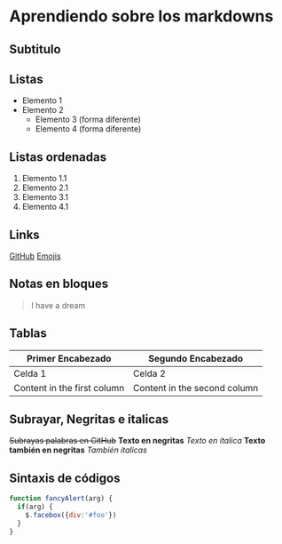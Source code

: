 # Aprendiendo sobre los markdowns
## Subtitulo


## Listas
* Elemento 1
* Elemento 2
  * Elemento 3 (forma diferente)
  * Elemento 4 (forma diferente)

## Listas ordenadas
1. Elemento 1.1
1. Elemento 2.1
  1. Elemento 3.1
  2. Elemento 4.1

## Links
[GitHub](http://github.com)
[Emojis](https://github.com/ikatyang/emoji-cheat-sheet/blob/master/README.md)

## Notas en bloques
> I have a dream

## Tablas 
Primer Encabezado | Segundo Encabezado
------------ | -------------
Celda 1 | Celda 2
Content in the first column | Content in the second column

## Subrayar, Negritas e italicas
~~Subrayas palabras en GitHub~~
**Texto en negritas**
*Texto en italica*
__Texto también en negritas__
_También italicas_

## Sintaxis de códigos
```javascript
function fancyAlert(arg) {
  if(arg) {
    $.facebox({div:'#foo'})
  }
}
```






